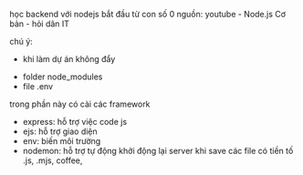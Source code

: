 học backend với nodejs bắt đầu từ con số 0
nguồn: youtube - Node.js Cơ bản - hỏi dân IT

chú ý:
- khi làm dự án không đẩy 
+ folder node_modules
+ file .env

trong phần này có cài các framework
- express: hỗ trợ việc code js
- ejs: hỗ trợ giao diện
- env: biến môi trường
- nodemon: hỗ trợ tự động khởi động lại server khi save các file có tiền tố .js, .mjs, coffee,